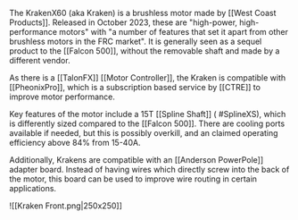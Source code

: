 The KrakenX60 (aka Kraken) is a brushless motor made by [[West Coast Products]]. Released in October 2023, these are "high-power, high-performance motors" with "a number of features that set it apart from other brushless motors in the FRC market". It is generally seen as a sequel product to the [[Falcon 500]], without the removable shaft and made by a different vendor.

As there is a [[TalonFX]] [[Motor Controller]], the Kraken is compatible with [[PheonixPro]], which is a subscription based service by [[CTRE]] to improve motor performance.

Key features of the motor include a 15T [[Spline Shaft]] ( #SplineXS), which is differently sized compared to the [[Falcon 500]]. There are cooling ports available if needed, but this is possibly overkill, and an claimed operating efficiency above 84% from 15-40A.

Additionally, Krakens are compatible with an [[Anderson PowerPole]] adapter board. Instead of having wires which directly screw into the back of the motor, this board can be used to improve wire routing in certain applications.

![[Kraken Front.png|250x250]]
